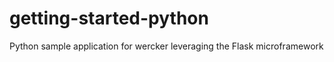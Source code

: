 getting-started-python
======================

Python sample application for wercker leveraging the Flask
microframework                      
